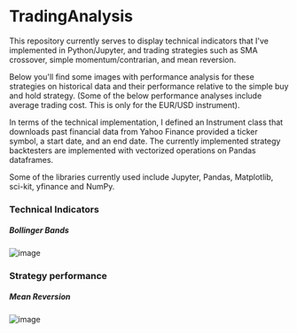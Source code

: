 # TradingAnalysis

This repository currently serves to display technical indicators that I've implemented in Python/Jupyter,
and trading strategies such as SMA crossover, simple momentum/contrarian, and mean reversion.

Below you'll find some images with performance analysis for these strategies on historical data and their performance
relative to the simple buy and hold strategy. (Some of the below performance analyses include average trading cost. This
is only for the EUR/USD instrument).

In terms of the technical implementation, I defined an Instrument class that downloads past financial data from Yahoo
Finance provided a ticker symbol, a start date, and an end date. The currently implemented strategy backtesters are
implemented with vectorized operations on Pandas dataframes.

Some of the libraries currently used include Jupyter, Pandas, Matplotlib, sci-kit, yfinance and NumPy.

### Technical Indicators

##### Bollinger Bands
![image](https://github.com/jamesj64/TradingAnalysis/assets/102470405/4766b776-3ac7-4e0d-a6e2-57b7b9bc26ae)


### Strategy performance

##### Mean Reversion
![image](https://github.com/jamesj64/TradingAnalysis/assets/102470405/3ba1a758-3ff3-4230-9290-a5d0951cfd84)
